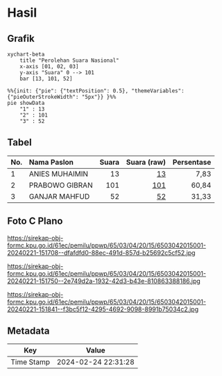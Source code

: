 # Hasil

## Grafik

```mermaid
xychart-beta
    title "Perolehan Suara Nasional"
    x-axis [01, 02, 03]
    y-axis "Suara" 0 --> 101
    bar [13, 101, 52]
```

```mermaid
%%{init: {"pie": {"textPosition": 0.5}, "themeVariables": {"pieOuterStrokeWidth": "5px"}} }%%
pie showData
    "1" : 13
    "2" : 101
    "3" : 52
```

## Tabel

| No. | Nama Paslon    | Suara | Suara (raw) | Persentase |
|:--- |:-------------- | -----:| -----------:| ----------:|
| 1   | ANIES MUHAIMIN | 13    | [13][p-1]   | 7,83       |
| 2   | PRABOWO GIBRAN | 101   | [101][p-2]  | 60,84      |
| 3   | GANJAR MAHFUD  | 52    | [52][p-3]   | 31,33      |


[p-1]: https://github.com/gigit-pemilu/pemilu-2024/blob/main/pilpres/hitung-suara/sub/65-kalimantan-utara/sub/03-nunukan/sub/04-lumbis/sub/2015-tanjung-hilir/sub/001-tps/sub/paslon-1.txt
[p-2]: https://github.com/gigit-pemilu/pemilu-2024/blob/main/pilpres/hitung-suara/sub/65-kalimantan-utara/sub/03-nunukan/sub/04-lumbis/sub/2015-tanjung-hilir/sub/001-tps/sub/paslon-2.txt
[p-3]: https://github.com/gigit-pemilu/pemilu-2024/blob/main/pilpres/hitung-suara/sub/65-kalimantan-utara/sub/03-nunukan/sub/04-lumbis/sub/2015-tanjung-hilir/sub/001-tps/sub/paslon-3.txt

## Foto C Plano

https://sirekap-obj-formc.kpu.go.id/61ec/pemilu/ppwp/65/03/04/20/15/6503042015001-20240221-151708--dfafdfd0-88ec-491d-857d-b25692c5cf52.jpg

https://sirekap-obj-formc.kpu.go.id/61ec/pemilu/ppwp/65/03/04/20/15/6503042015001-20240221-151750--2e749d2a-1932-42d3-b43e-810863388186.jpg

https://sirekap-obj-formc.kpu.go.id/61ec/pemilu/ppwp/65/03/04/20/15/6503042015001-20240221-151841--f3bc5f12-4295-4692-9098-8991b75034c2.jpg


## Metadata

| Key        | Value               |
| ---------- | ------------------- |
| Time Stamp | 2024-02-24 22:31:28 |



